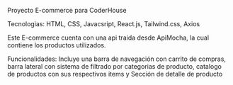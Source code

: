 Proyecto E-commerce para CoderHouse

Tecnologias: HTML, CSS, Javacsript, React.js, Tailwind.css, Axios

Este E-commerce cuenta con una api traida desde ApiMocha, la cual contiene los productos utilizados.

Funcionalidades: Incluye una barra de navegación con carrito de compras, barra lateral con sistema de filtrado por categorias de producto, catalogo de productos con sus respectivos items y Sección de detalle de producto